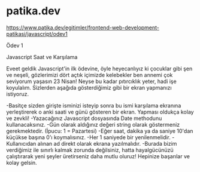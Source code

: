 # patika.dev

https://www.patika.dev/egitimler/frontend-web-development-patikasi/javascript/odev1


Ödev 1


  Javascript Saat ve Karşılama


Eveet geldik Javascript'in ilk ödevine, öyle heyecanlıyız ki çocuklar gibi şen ve neşeli, gözlerimizi dört açtık içimizde kelebekler ben annemi çok seviyorum yaşasın 23 Nisan! Neyse bu kadar pıtırcıklık yeter, hadi işe koyulalım. Sizlerden aşağıda gösterdiğimiz gibi bir ekran yapmanızı istiyoruz. 


-Basitçe sizden girişte isminizi isteyip sonra bu ismi karşılama ekranına yerleştirerek o anki saati ve günü gösteren bir ekran. Yapması oldukça kolay ve zevkli!
-Yazacağınız Javascript dosyasında Date methodunu kullanacaksınız. 
-Gün olarak aldığınız değeri string olarak göstermeniz gerekmektedir. (İpucu: 1 = Pazartesi)
-Eğer saat, dakika ya da saniye 10'dan küçükse başına 0'ı koymalısınız.
-Her 1 saniyede bir yenilenmelidir.
-Kullanıcıdan alınan ad direkt olarak ekrana yazılmalıdır.
-Burada bizim verdiğimiz ile sınırlı kalmak zorunda değilsiniz, hatta hayalgücünüzü çalıştırarak yeni şeyler üretirseniz daha mutlu oluruz!
  Hepinize başarılar ve kolay gelsin.

